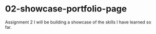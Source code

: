 # 02-showcase-portfolio-page
Assignment 2 I will be building a showcase of the skills I have learned so far.
